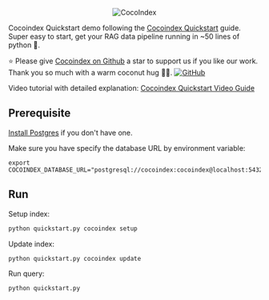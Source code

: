 <p align="center">
    <img src="https://cocoindex.io/images/github.svg" alt="CocoIndex">
</p>

Cocoindex Quickstart demo following the [Cocoindex Quickstart](https://cocoindex.io/docs/quickstart) guide.
Super easy to start, get your RAG data pipeline running in ~50 lines of python 🚀.

⭐ Please give [Cocoindex on Github](https://github.com/cocoindex-io/cocoindex) a star to support us if you like our work. Thank you so much with a warm coconut hug 🥥🤗. [![GitHub](https://img.shields.io/github/stars/cocoindex-io/cocoindex?color=5B5BD6)](https://github.com/cocoindex-io/cocoindex)

Video tutorial with detailed explanation: [Cocoindex Quickstart Video Guide](https://www.youtube.com/watch?v=dQw4w9WgXcQ)

## Prerequisite
[Install Postgres](https://cocoindex.io/docs/getting_started/installation#-install-postgres) if you don't have one.

Make sure you have specify the database URL by environment variable:
```
export COCOINDEX_DATABASE_URL="postgresql://cocoindex:cocoindex@localhost:5432/cocoindex"
```

## Run

Setup index:

```bash
python quickstart.py cocoindex setup
```

Update index:

```bash
python quickstart.py cocoindex update
```

Run query:

```bash
python quickstart.py
```